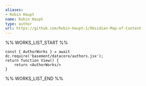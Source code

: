 ```yaml
---
aliases:
- Robin Haupt
name: Robin Haupt
type: author
url: https://github.com/Robin-Haupt-1/Obsidian-Map-of-Content
---
```



%% WORKS_LIST_START %%

```datacorejsx
const { AuthorWorks } = await dc.require('basement/datacore/authors.jsx');
return function View() {
    return <AuthorWorks/>
}
```
%% WORKS_LIST_END %%